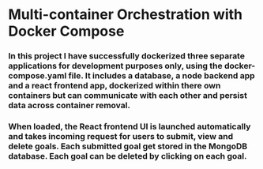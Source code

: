 # Multi-container Orchestration with Docker Compose

### In this project I have successfully dockerized three separate applications for development purposes only, using the docker-compose.yaml file.  It includes a database, a node backend app and a react frontend app, dockerized within there own containers but can communicate with each other and persist data across container removal.
### When loaded, the React frontend UI is launched automatically and takes incoming request for users to submit, view and delete goals.  Each submitted goal get stored in the MongoDB database. Each goal can be deleted by clicking on each goal. 



